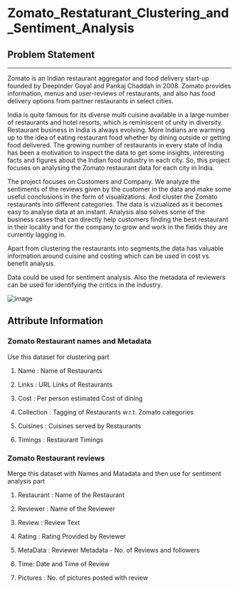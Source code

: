 # Zomato_Restaturant_Clustering_and_Sentiment_Analysis

## **Problem Statement**

__________

Zomato is an Indian restaurant aggregator and food delivery start-up founded by Deepinder Goyal and Pankaj Chaddah in 2008. Zomato provides information, menus and user-reviews of restaurants, and also has food delivery options from partner restaurants in select cities.

India is quite famous for its diverse multi cuisine available in a large number of restaurants and hotel resorts, which is reminiscent of unity in diversity. Restaurant business in India is always evolving. More Indians are warming up to the idea of eating restaurant food whether by dining outside or getting food delivered. The growing number of restaurants in every state of India has been a motivation to inspect the data to get some insights, interesting facts and figures about the Indian food industry in each city. So, this project focuses on analysing the Zomato restaurant data for each city in India.

The project focuses on Customers and Company. We analyze the sentiments of the reviews given by the customer in the data and make some useful conclusions in the form of visualizations. And cluster the Zomato restaurants into different categories. The data is vizualized as it becomes easy to analyse data at an instant. Analysis also solves some of the business cases that can directly help customers finding the best restaurant in their locality and for the company to grow and work in the fields they are currently lagging in.

Apart from clustering the restaurants into segments,the data has valuable information around cuisine and costing which can be used in cost vs. benefit analysis.

Data could be used for sentiment analysis. Also the metadata of reviewers can be used for identifying the critics in the industry. 

![image](https://user-images.githubusercontent.com/107803391/210419600-c9abb5b0-223e-4a10-9f38-d442a723211d.png)

## **Attribute Information**

### **Zomato Restaurant names and Metadata**
Use this dataset for clustering part

1. Name : Name of Restaurants

2. Links : URL Links of Restaurants

3. Cost : Per person estimated Cost of dining

4. Collection : Tagging of Restaurants w.r.t. Zomato categories

5. Cuisines : Cuisines served by Restaurants

6. Timings : Restaurant Timings

### **Zomato Restaurant reviews**
Merge this dataset with Names and Matadata and then use for sentiment analysis part

1. Restaurant : Name of the Restaurant

2. Reviewer : Name of the Reviewer

3. Review : Review Text

4. Rating : Rating Provided by Reviewer

5. MetaData : Reviewer Metadata - No. of Reviews and followers

6. Time: Date and Time of Review

7. Pictures : No. of pictures posted with review
